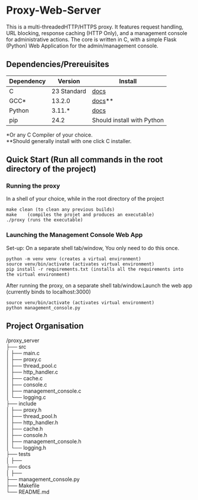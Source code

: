 # Proxy-Web-Server

This is a multi-threadedHTTP/HTTPS proxy. It features request handling, URL blocking, response caching (HTTP Only), and a management console for administrative actions. The core is written in C, with a simple Flask (Python) Web Application for the admin/management console.

## Dependencies/Prereuisites
| Dependency | Version     | Install                                   |
|------------|-------------|-------------------------------------------|
| C          | 23 Standard | [docs](https://installc.org/)             |
| GCC*       | 13.2.0      | [docs](https://gcc.gnu.org/install/)**    |
| Python     | 3.11.*      | [docs](https://www.python.org/downloads/) |
| pip        | 24.2        | Should install with Python                |

*Or any C Compiler of your choice.  
**Should generally install with one click C installer.

## Quick Start (Run all commands in the root directory of the project)

### Running the proxy 

In a shell of your choice, while in the root directory of the project
```console
make clean (to clean any previous builds)
make    (compiles the projet and produces an executable)
./proxy (runs the executable)
```
### Launching the Management Console Web App

Set-up: On a separate shell tab/window, You only need to do this once.
```console
python -m venv venv (creates a virtual environment)
source venv/bin/activate (activates virtual environment)
pip install -r requirements.txt (installs all the requirements into the virtual environment)
```

After running the proxy, on a separate shell tab/window.Launch the web app (currently binds to localhost:3000)
```console
source venv/bin/activate (activates virtual environment)
python management_console.py
```


## Project Organisation

/proxy_server  
├── src  
│   ├── main.c                  
│   ├── proxy.c                 
│   ├── thread_pool.c           
│   ├── http_handler.c         
│   ├── cache.c                 
│   ├── console.c                 
│   ├── management_console.c                 
│   └── logging.c               
├── include  
│   ├── proxy.h  
│   ├── thread_pool.h  
│   ├── http_handler.h  
│   ├── cache.h  
│   ├── console.h  
│   ├── management_console.h  
│   └── logging.h  
├── tests  
│   ├──  
├── docs  
│   ├──   
├── management_console.py  
├── Makefile                 
└── README.md                  


